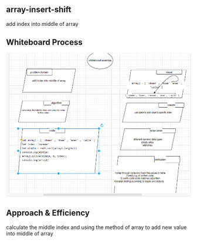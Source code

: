 ## array-insert-shift

add index into middle of array

## Whiteboard Process

![white](codech0222.png)

## Approach & Efficiency

calculate the middle index and using the method of array to add new value into middle of array
